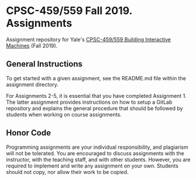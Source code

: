 # CPSC-459/559 Fall 2019. Assignments

Assignment repository for Yale's [CPSC-459/559 Building Interactive Machines](https://cpsc459-bim.gitlab.io/f19/) (Fall 2019).

## General Instructions

To get started with a given assignment, see the README.md file within the assignment directory. 

For Assignments 2-5, it is essential that you have completed Assignment 1. The latter assignment provides instructions on how to setup a GitLab repository and explains the general procedure that should be followed by students when working on course assignments.

## Honor Code

Programming assignments are your individual responsibility, and plagiarism will not be tolerated. You are encouraged to discuss assignments with the instructor, with the teaching staff, and with other students. However, you are required to implement and write any assignment on your own. Students should not copy, nor allow their work to be copied.




